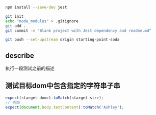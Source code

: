 ``` bash 
npm install --save-dev jest

git init 
echo "node_modules" > .gitignore
git add .
git commit -m "Blank project with Jest dependency and readme.md"

git push --set-upstream origin starting-point-soda
```

## describe
执行一段测试之前的描述
## 测试目标dom中包含指定的字符串子串
``` JavaScript
expect(<target-dom>).toMatch(<target-str>);
// 例如
expect(document.body.textContent).toMatch('Ashley');
```
